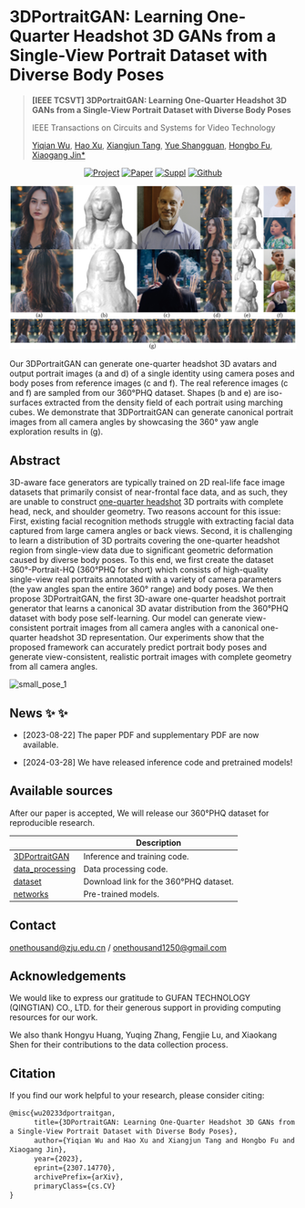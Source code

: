 # 3DPortraitGAN: Learning One-Quarter Headshot 3D GANs from a Single-View Portrait Dataset with Diverse Body Poses


> **[IEEE TCSVT] 3DPortraitGAN: Learning One-Quarter Headshot 3D GANs from a Single-View Portrait Dataset with Diverse Body Poses**
>
> IEEE Transactions on Circuits and Systems for Video Technology
> 
> [Yiqian Wu](https://onethousandwu.com/), [Hao Xu](https://xh38.github.io/), [Xiangjun Tang](https://yuyujunjun.github.io/), [Yue Shangguan](https://scholar.google.com/citations?user=w0wSgJgAAAAJ&hl=zh-CN), [Hongbo Fu](http://sweb.cityu.edu.hk/hongbofu/publications.html), [Xiaogang Jin*](http://www.cad.zju.edu.cn/home/jin)

<div align="center">

[![Project](https://img.shields.io/badge/3DPortraitGAN-1?label=Project&color=8B93FF)](https://onethousandwu.com/3DPortraitGAN.github.io/)
[![Paper](https://img.shields.io/badge/Main%20Paper-1?color=58A399)](https://ieeexplore.ieee.org/document/11072208)
[![Suppl](https://img.shields.io/badge/Supplementary-1?color=378CE7)](https://drive.google.com/file/d/16aNE5USZ0U32bgGJS1G5xWrY0oIMTfre/view?usp=sharing)
[![Github](https://img.shields.io/github/stars/oneThousand1000/3DPortraitGAN)](https://github.com/oneThousand1000/3DPortraitGAN)

</div>





![teaser](./imgs/teaser.jpg)

Our 3DPortraitGAN can generate one-quarter headshot 3D avatars and output portrait images (a and d) of a single identity using camera poses and body poses from reference images (c and f). The real reference images (c and f) are sampled from our 360°PHQ dataset. Shapes (b and e) are iso-surfaces extracted from the density field of each portrait using marching cubes. We demonstrate that 3DPortraitGAN can generate canonical portrait images from all camera angles by showcasing the 360° yaw angle exploration results in (g).



## Abstract

3D-aware face generators are typically trained on 2D real-life face image datasets that primarily consist of near-frontal face data, and as such, they are unable to construct [one-quarter headshot](https://www.backstage.com/magazine/article/types-of-headshots-75557/) 3D portraits with complete head, neck, and shoulder geometry. Two reasons account for this issue: First, existing facial recognition methods struggle with extracting facial data captured from large camera angles or back views. Second, it is challenging to learn a distribution of 3D portraits covering the one-quarter headshot region from single-view data due to significant geometric deformation caused by diverse body poses. To this end, we first create the dataset 360°-Portrait-HQ (360°PHQ for short) which consists of high-quality single-view real portraits annotated with a variety of camera parameters (the yaw angles span the entire 360° range) and body poses. We then propose 3DPortraitGAN, the first 3D-aware one-quarter headshot portrait generator that learns a canonical 3D avatar distribution from the 360°PHQ dataset with body pose self-learning. Our model can generate view-consistent portrait images from all camera angles with a canonical one-quarter headshot 3D representation. Our experiments show that the proposed framework can accurately predict portrait body poses and generate view-consistent, realistic portrait images with complete geometry from all camera angles.  

![small_pose_1](./imgs/img.gif)



## News  ✨ ✨ 

- [2023-08-22] The paper PDF and supplementary PDF are now available.

- [2024-03-28] We have released inference code and pretrained models!

  



## Available sources 

After our paper is accepted, We will release our 360°PHQ dataset for reproducible research.

|                                                              | Description                            |
| ------------------------------------------------------------ | -------------------------------------- |
| [3DPortraitGAN](https://github.com/oneThousand1000/3DPortraitGAN/tree/main/3DPortraitGAN) | Inference and training code.           |
| [data_processing](https://github.com/oneThousand1000/3DPortraitGAN/tree/main/data_processing) | Data processing code.                  |
| [dataset](https://github.com/oneThousand1000/3DPortraitGAN/tree/main/dataset) | Download link for the 360°PHQ dataset. |
| [networks](https://github.com/oneThousand1000/3DPortraitGAN/tree/main/networks) | Pre-trained models.                    |



## Contact

 [onethousand@zju.edu.cn](mailto:onethousand@zju.edu.cn) / [onethousand1250@gmail.com](mailto:onethousand1250@gmail.com)



## Acknowledgements

We would like to express our gratitude to GUFAN TECHNOLOGY  (QINGTIAN) CO., LTD. for their generous support in providing computing resources for our work. 

We also thank Hongyu Huang, Yuqing Zhang, Fengjie Lu, and Xiaokang Shen for their contributions to the data collection process.



## Citation

If you find our work helpful to your research, please consider citing:

```
@misc{wu20233dportraitgan,
      title={3DPortraitGAN: Learning One-Quarter Headshot 3D GANs from a Single-View Portrait Dataset with Diverse Body Poses}, 
      author={Yiqian Wu and Hao Xu and Xiangjun Tang and Hongbo Fu and Xiaogang Jin},
      year={2023},
      eprint={2307.14770},
      archivePrefix={arXiv},
      primaryClass={cs.CV}
}
```



